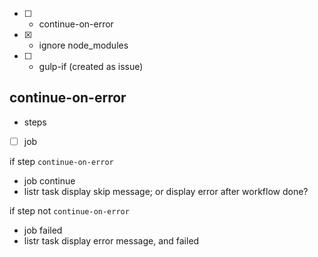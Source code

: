 - [ ] - continue-on-error
- [x] - ignore node_modules
- [ ] - gulp-if (created as issue)

## continue-on-error

- steps
- [ ] job

if step `continue-on-error`

- job continue
- listr task display skip message; or display error after workflow done?

if step not `continue-on-error`

- job failed
- listr task display error message, and failed
